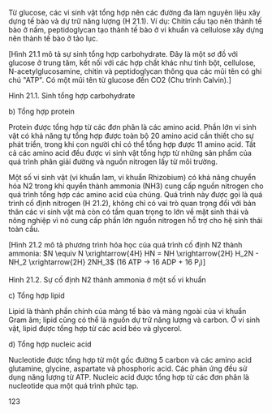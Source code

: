 Từ glucose, các vi sinh vật tổng hợp nên các đường đa làm nguyên liệu xây dựng tế bào và dự trữ năng lượng (H 21.1). Ví dụ: Chitin cấu tạo nên thành tế bào ở nấm, peptidoglycan tạo thành tế bào ở vi khuẩn và cellulose xây dựng nên thành tế bào ở tảo lục.

[Hình 21.1 mô tả sự sinh tổng hợp carbohydrate. Đây là một sơ đồ với glucose ở trung tâm, kết nối với các hợp chất khác như tinh bột, cellulose, N-acetylglucosamine, chitin và peptidoglycan thông qua các mũi tên có ghi chú "ATP". Có một mũi tên từ glucose đến CO2 (Chu trình Calvin).]

Hình 21.1. Sinh tổng hợp carbohydrate

b) Tổng hợp protein

Protein được tổng hợp từ các đơn phân là các amino acid. Phần lớn vi sinh vật có khả năng tự tổng hợp được toàn bộ 20 amino acid cần thiết cho sự phát triển, trong khi con người chỉ có thể tổng hợp được 11 amino acid. Tất cả các amino acid đều được vi sinh vật tổng hợp từ những sản phẩm của quá trình phân giải đường và nguồn nitrogen lấy từ môi trường.

Một số vi sinh vật (vi khuẩn lam, vi khuẩn Rhizobium) có khả năng chuyển hóa N2 trong khí quyển thành ammonia (NH3) cung cấp nguồn nitrogen cho quá trình tổng hợp các amino acid của chúng. Quá trình này được gọi là quá trình cố định nitrogen (H 21.2), không chỉ có vai trò quan trọng đối với bản thân các vi sinh vật mà còn có tầm quan trọng to lớn về mặt sinh thái và nông nghiệp vì nó cung cấp phần lớn nguồn nitrogen hỗ trợ cho hệ sinh thái toàn cầu.

[Hình 21.2 mô tả phương trình hóa học của quá trình cố định N2 thành ammonia:
$N \equiv N \xrightarrow{4H} HN = NH \xrightarrow{2H} H_2N - NH_2 \xrightarrow{2H} 2NH_3$
(16 ATP $\longrightarrow$ 16 ADP + 16 P$_i$)]

Hình 21.2. Sự cố định N2 thành ammonia ở một số vi khuẩn

c) Tổng hợp lipid

Lipid là thành phần chính của màng tế bào và màng ngoài của vi khuẩn Gram âm; lipid cũng có thể là nguồn dự trữ năng lượng và carbon. Ở vi sinh vật, lipid được tổng hợp từ các acid béo và glycerol.

d) Tổng hợp nucleic acid

Nucleotide được tổng hợp từ một gốc đường 5 carbon và các amino acid glutamine, glycine, aspartate và phosphoric acid. Các phản ứng đều sử dụng năng lượng từ ATP. Nucleic acid được tổng hợp từ các đơn phân là nucleotide qua một quá trình phức tạp.

123